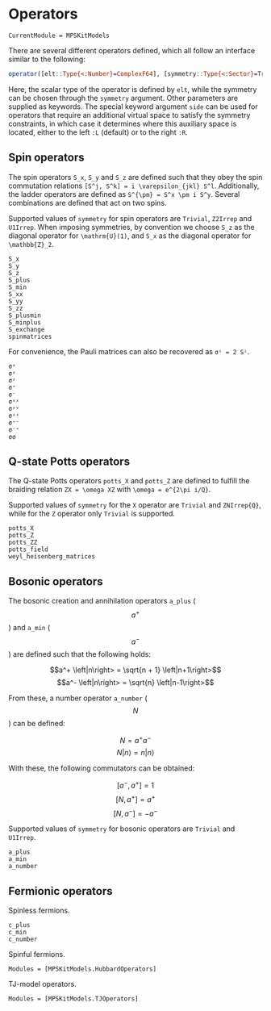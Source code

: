 # Operators

```@meta
CurrentModule = MPSKitModels
```

There are several different operators defined, which all follow an interface similar to the following:
```julia
operator([elt::Type{<:Number}=ComplexF64], [symmetry::Type{<:Sector}=Trivial]; kwargs...)
```
Here, the scalar type of the operator is defined by `elt`, while the symmetry can be chosen through the `symmetry` argument.
Other parameters are supplied as keywords.
The special keyword argument `side` can be used for operators that require an additional virtual space to satisfy the symmetry constraints, in which case it determines where this auxiliary space is located, either to the left `:L` (default) or to the right `:R`.

## Spin operators

The spin operators `S_x`, `S_y` and `S_z` are defined such that they obey the spin commutation relations ``[S^j, S^k] = i \varepsilon_{jkl} S^l``.
Additionally, the ladder operators are defined as ``S^{\pm} = S^x \pm i S^y``.
Several combinations are defined that act on two spins.

Supported values of `symmetry` for spin operators are `Trivial`, `Z2Irrep` and `U1Irrep`. 
When imposing symmetries, by convention we choose `S_z` as the diagonal operator for
``\mathrm{U}(1)``, and `S_x` as the diagonal operator for ``\mathbb{Z}_2``.

```@docs
S_x
S_y
S_z
S_plus
S_min
S_xx
S_yy
S_zz
S_plusmin
S_minplus
S_exchange
spinmatrices
```

For convenience, the Pauli matrices can also be recovered as ``σⁱ = 2 Sⁱ``.

```@docs
σˣ
σʸ
σᶻ
σ⁺
σ⁻
σˣˣ
σʸʸ
σᶻᶻ
σ⁺⁻
σ⁻⁺
σσ
```

## Q-state Potts operators

The Q-state Potts operators `potts_X` and `potts_Z` are defined to fulfill the braiding relation ``ZX = \omega XZ`` with ``\omega = e^{2\pi i/Q}``. 

Supported values of `symmetry` for the `X` operator are `Trivial` and `ZNIrrep{Q}`, while for the `Z` operator only `Trivial` is supported.

```@docs
potts_X
potts_Z
potts_ZZ
potts_field
weyl_heisenberg_matrices
```

## Bosonic operators

The bosonic creation and annihilation operators `a_plus` ($$a^+$$) and `a_min` ($$a^-$$) are defined such that the following holds:

$$a^+ \left|n\right> = \sqrt{n + 1} \left|n+1\right>$$
$$a^- \left|n\right> = \sqrt{n} \left|n-1\right>$$

From these, a number operator `a_number` ($$N$$) can be defined:

$$N = a^+ a^-$$
$$N\left|n\right> = n \left|n\right>$$

With these, the following commutators can be obtained:

$$\left[a^-, a^+\right] = 1$$
$$\left[N, a^+\right] = a^+$$
$$\left[N, a^-\right] = -a^-$$

Supported values of `symmetry` for bosonic operators are `Trivial` and `U1Irrep`.

```@docs
a_plus
a_min
a_number
```

## Fermionic operators

Spinless fermions.

```@docs
c_plus
c_min
c_number
```

Spinful fermions.

```@autodocs
Modules = [MPSKitModels.HubbardOperators]
```

TJ-model operators.

```@autodocs
Modules = [MPSKitModels.TJOperators]
```
